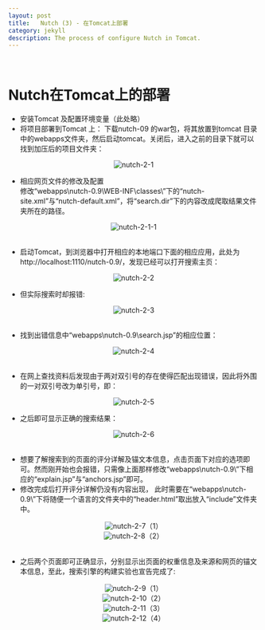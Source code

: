 ```yaml
---
layout: post
title:   Nutch (3) - 在Tomcat上部署
category: jekyll
description: The process of configure Nutch in Tomcat.
---
```


<br />

# Nutch在Tomcat上的部署

- 安装Tomcat 及配置环境变量（此处略）
- 将项目部署到Tomcat 上：
下载nutch-09 的war包，将其放置到tomcat 目录中的webapps文件夹，然后启动tomcat。关闭后，进入之前的目录下就可以找到加压后的项目文件夹：

<div align='center'>
<img src="{{site.baseurl}}/assets/img/nutch/2-1.png" alt="nutch-2-1"/></div>

- 相应网页文件的修改及配置<br />
修改“webapps\nutch-0.9\WEB-INF\classes\”下的“nutch-site.xml”与“nutch-default.xml”，将“search.dir”下的内容改成爬取结果文件夹所在的路径。

<div align='center'>
<img src="{{site.baseurl}}/assets/img/nutch/2-1-1.png" alt="nutch-2-1-1"/></div><br />

- 启动Tomcat，到浏览器中打开相应的本地端口下面的相应应用，此处为http://localhost:1110/nutch-0.9/，发现已经可以打开搜索主页：

<div align='center'>
<img src="{{site.baseurl}}/assets/img/nutch/2-2.png" alt="nutch-2-2"/></div>

- 但实际搜索时却报错:

<div align='center'>
<img src="{{site.baseurl}}/assets/img/nutch/2-3.png" alt="nutch-2-3"/></div><br />

- 找到出错信息中“webapps\nutch-0.9\search.jsp”的相应位置：

<div align='center'>
<img src="{{site.baseurl}}/assets/img/nutch/2-4.png" alt="nutch-2-4"/></div><br />

- 在网上查找资料后发现由于两对双引号的存在使得匹配出现错误，因此将外围的一对双引号改为单引号，即：

<div align='center'>
<img src="{{site.baseurl}}/assets/img/nutch/2-5.png" alt="nutch-2-5"/></div>

- 之后即可显示正确的搜索结果：

<div align='center'>
<img src="{{site.baseurl}}/assets/img/nutch/2-6.png" alt="nutch-2-6"/></div><br />

- 想要了解搜索到的页面的评分详解及锚文本信息，点击页面下对应的选项即可。然而刚开始也会报错，只需像上面那样修改“webapps\nutch-0.9\”下相应的“explain.jsp”与“anchors.jsp”即可。
- 修改完成后打开评分详解仍没有内容出现， 此时需要在“webapps\nutch-0.9\”下将随便一个语言的文件夹中的“header.html”取出放入“include”文件夹中。

<div align='center'>
<img src="{{site.baseurl}}/assets/img/nutch/2-7.png" alt="nutch-2-7"/>（1）</div>
<div align='center'>
<img src="{{site.baseurl}}/assets/img/nutch/2-8.png" alt="nutch-2-8"/>（2）</div><br />

- 之后两个页面即可正确显示，分别显示出页面的权重信息及来源和网页的锚文本信息，至此，搜索引擎的构建实验也宣告完成了:

<div align='center'>
<img src="{{site.baseurl}}/assets/img/nutch/2-9.png" alt="nutch-2-9"/>（1）</div>
<div align='center'>
<img src="{{site.baseurl}}/assets/img/nutch/2-10.png" alt="nutch-2-10"/>（2）</div>
<div align='center'>
<img src="{{site.baseurl}}/assets/img/nutch/2-11.png" alt="nutch-2-11"/>（3）</div>
<div align='center'>
<img src="{{site.baseurl}}/assets/img/nutch/2-12.png" alt="nutch-2-12"/>（4）</div>

<br />























